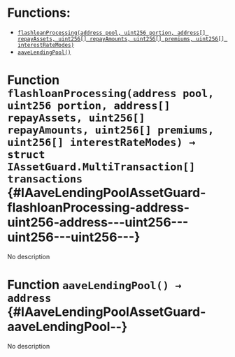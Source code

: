

# Functions:
- [`flashloanProcessing(address pool, uint256 portion, address[] repayAssets, uint256[] repayAmounts, uint256[] premiums, uint256[] interestRateModes)`](#IAaveLendingPoolAssetGuard-flashloanProcessing-address-uint256-address---uint256---uint256---uint256---)
- [`aaveLendingPool()`](#IAaveLendingPoolAssetGuard-aaveLendingPool--)



# Function `flashloanProcessing(address pool, uint256 portion, address[] repayAssets, uint256[] repayAmounts, uint256[] premiums, uint256[] interestRateModes) → struct IAssetGuard.MultiTransaction[] transactions` {#IAaveLendingPoolAssetGuard-flashloanProcessing-address-uint256-address---uint256---uint256---uint256---}
No description




# Function `aaveLendingPool() → address` {#IAaveLendingPoolAssetGuard-aaveLendingPool--}
No description




